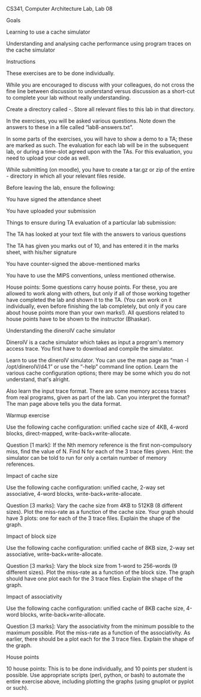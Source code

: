 CS341, Computer Architecture Lab, Lab 08

Goals

Learning to use a cache simulator

Understanding and analysing cache performance using program traces on the cache simulator

Instructions

These exercises are to be done individually.

While you are encouraged to discuss with your colleagues, do not cross the fine line between discussion to understand versus discussion as a short-cut to complete your lab without really understanding.

Create a directory called <rollno>-<labno>. Store all relevant files to this lab in that directory.

In the exercises, you will be asked various questions. Note down the answers to these in a file called “lab8-answers.txt”.

In some parts of the exercises, you will have to show a demo to a TA; these are marked as such. The evaluation for each lab will be in the subsequent lab, or during a time-slot agreed upon with the TAs. For this evaluation, you need to upload your code as well.

While submitting (on moodle), you have to create a tar.gz or zip of the entire <rollno>-<labno> directory in which all your relevant files reside.

Before leaving the lab, ensure the following:

You have signed the attendance sheet

You have uploaded your submission

Things to ensure during TA evaluation of a particular lab submission:

The TA has looked at your text file with the answers to various questions

The TA has given you marks out of 10, and has entered it in the marks sheet, with his/her signature

You have counter-signed the above-mentioned marks

You have to use the MIPS conventions, unless mentioned otherwise.

House points: Some questions carry house points. For these, you are allowed to work along with others, but only if all of those working together have completed the lab and shown it to the TA. (You can work on it individually, even before finishing the lab completely, but only if you care about house points more than your own marks!). All questions related to house points have to be shown to the instructor (Bhaskar).

Understanding the dineroIV cache simulator

DineroIV is a cache simulator which takes as input a program's memory access trace. You first have to download and compile the simulator.

Learn to use the dineroIV simulator. You can use the man page as “man -l /opt/dineroIV/d4.1” or use the “-help” command line option. Learn the various cache configuration options; there may be some which you do not understand, that's alright.

Also learn the input trace format. There are some memory access traces from real programs, given as part of the lab. Can you interpret the format? The man page above tells you the data format.

Warmup exercise

Use the following cache configuration: unified cache size of 4KB, 4-word blocks, direct-mapped, write-back+write-allocate.

Question [1 mark]: If the Nth memory reference is the first non-compulsory miss, find the value of N. Find N for each of the 3 trace files given. Hint: the simulator can be told to run for only a certain number of memory references.

Impact of cache size

Use the following cache configuration: unified cache, 2-way set associative, 4-word blocks, write-back+write-allocate.

Question [3 marks]: Vary the cache size from 4KB to 512KB (8 different sizes). Plot the miss-rate as a function of the cache size. Your graph should have 3 plots: one for each of the 3 trace files. Explain the shape of the graph.

Impact of block size

Use the following cache configuration: unified cache of 8KB size, 2-way set associative, write-back+write-allocate.

Question [3 marks]: Vary the block size from 1-word to 256-words (9 different sizes). Plot the miss-rate as a function of the block size. The graph should have one plot each for the 3 trace files. Explain the shape of the graph.

Impact of associativity

Use the following cache configuration: unified cache of 8KB cache size, 4-word blocks, write-back+write-allocate.

Question [3 marks]: Vary the associativity from the minimum possible to the maximum possible. Plot the miss-rate as a function of the associativity. As earlier, there should be a plot each for the 3 trace files. Explain the shape of the graph.

House points

10 house points: This is to be done individually, and 10 points per student is possible. Use appropriate scripts (perl, python, or bash) to automate the entire exercise above, including plotting the graphs (using gnuplot or pyplot or such).



